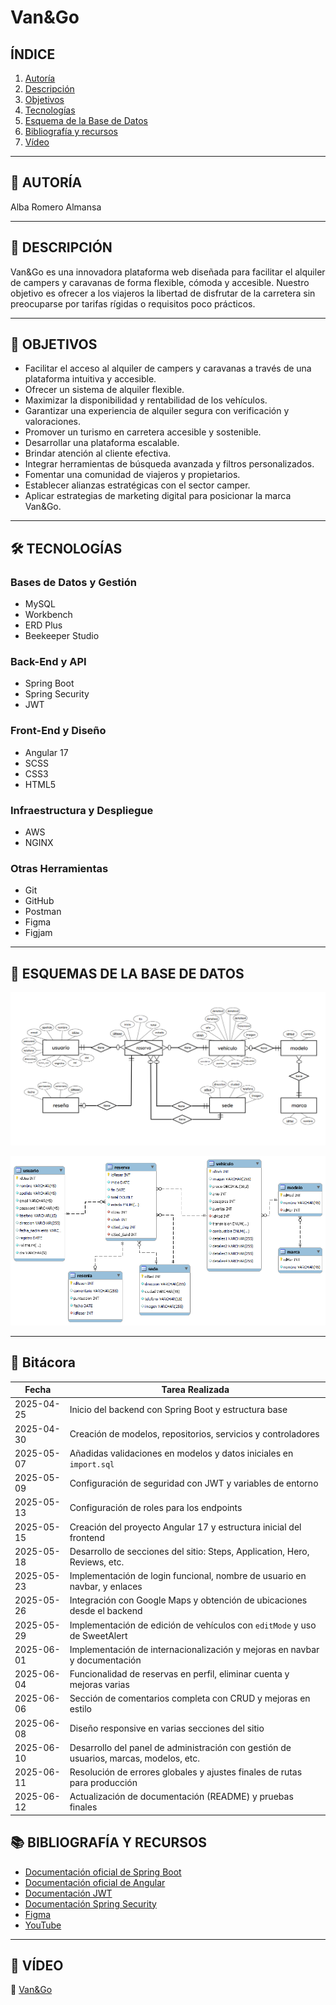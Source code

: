 # **Van&Go**

## **ÍNDICE**
1. [Autoría](#-autoría)  
2. [Descripción](#-introducción)  
3. [Objetivos](#-objetivos)  
4. [Tecnologías](#-tecnologías)
5. [Esquema de la Base de Datos](#-esquema-de-la-base-de-datos)  
6. [Bibliografía y recursos](#-bibliografía-y-recursos)  
7. [Vídeo](#-vídeo)

---

## 🔖 AUTORÍA

Alba Romero Almansa

---

## 🧭 DESCRIPCIÓN

Van&Go es una innovadora plataforma web diseñada para facilitar el alquiler de campers y caravanas de forma flexible, cómoda y accesible. Nuestro objetivo es ofrecer a los viajeros la libertad de disfrutar de la carretera sin preocuparse por tarifas rígidas o requisitos poco prácticos.

---

## 🎯 OBJETIVOS

- Facilitar el acceso al alquiler de campers y caravanas a través de una plataforma intuitiva y accesible.
- Ofrecer un sistema de alquiler flexible.
- Maximizar la disponibilidad y rentabilidad de los vehículos.
- Garantizar una experiencia de alquiler segura con verificación y valoraciones.
- Promover un turismo en carretera accesible y sostenible.
- Desarrollar una plataforma escalable.
- Brindar atención al cliente efectiva.
- Integrar herramientas de búsqueda avanzada y filtros personalizados.
- Fomentar una comunidad de viajeros y propietarios.
- Establecer alianzas estratégicas con el sector camper.
- Aplicar estrategias de marketing digital para posicionar la marca Van&Go.

---

## 🛠️ TECNOLOGÍAS

### Bases de Datos y Gestión
- MySQL
- Workbench
- ERD Plus
- Beekeeper Studio

### Back-End y API
- Spring Boot
- Spring Security
- JWT

### Front-End y Diseño
- Angular 17
- SCSS
- CSS3
- HTML5

### Infraestructura y Despliegue
- AWS
- NGINX

### Otras Herramientas
- Git
- GitHub
- Postman
- Figma
- Figjam

---

## 🧩 ESQUEMAS DE LA BASE DE DATOS

![ER](https://github.com/albaromero6/VanGo/blob/main/docs/ER.png)


![DED](https://github.com/albaromero6/VanGo/blob/main/docs/DED.png)

---

## 📘 Bitácora

| Fecha       | Tarea Realizada                                                                                  |
|-------------|--------------------------------------------------------------------------------------------------|
| 2025-04-25  | Inicio del backend con Spring Boot y estructura base                                             | 
| 2025-04-30  | Creación de modelos, repositorios, servicios y controladores                                     | 
| 2025-05-07  | Añadidas validaciones en modelos y datos iniciales en `import.sql`                               | 
| 2025-05-09  | Configuración de seguridad con JWT y variables de entorno                                        |
| 2025-05-13  | Configuración de roles para los endpoints                                                        |
| 2025-05-15  | Creación del proyecto Angular 17 y estructura inicial del frontend                               |
| 2025-05-18  | Desarrollo de secciones del sitio: Steps, Application, Hero, Reviews, etc.                       | 
| 2025-05-23  | Implementación de login funcional, nombre de usuario en navbar, y enlaces                        | 
| 2025-05-26  | Integración con Google Maps y obtención de ubicaciones desde el backend                          |
| 2025-05-29  | Implementación de edición de vehículos con `editMode` y uso de SweetAlert                        |
| 2025-06-01  | Implementación de internacionalización y mejoras en navbar y documentación                       | 
| 2025-06-04  | Funcionalidad de reservas en perfil, eliminar cuenta y mejoras varias                            | 
| 2025-06-06  | Sección de comentarios completa con CRUD y mejoras en estilo                                     | 
| 2025-06-08  | Diseño responsive en varias secciones del sitio                                                  | 
| 2025-06-10  | Desarrollo del panel de administración con gestión de usuarios, marcas, modelos, etc.            | 
| 2025-06-11  | Resolución de errores globales y ajustes finales de rutas para producción                        |
| 2025-06-12  | Actualización de documentación (README) y pruebas finales                                        |



## 📚 BIBLIOGRAFÍA Y RECURSOS

- [Documentación oficial de Spring Boot](https://spring.io/projects/spring-boot)  
- [Documentación oficial de Angular](https://angular.io/)
- [Documentación JWT](https://jwt.io/introduction)
- [Documentación Spring Security](https://docs.spring.io/spring-security/reference/getting-spring-security.html)
- [Figma](https://www.figma.com/)  
- [YouTube](https://www.youtube.com/)

---

## 🎥 VÍDEO

🔗 [Van&Go](https://vimeo.com/1080304449/fe6823ea07?share=copy)
